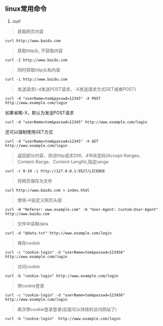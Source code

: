 ## linux常用命令

1. curl

>获取网页内容

```curl http://www.baidu.com```

>获取http头, 不获取内容

```curl -I http://www.baidu.com```

>同时获取http头和内容

```curl -i http://www.baidu.com```

>发送请求(-d发送POST请求，-X发送请求方式GET或者POST)

```curl -d "userName=tom&passwd=12345" -X POST http://www.example.com/login```

如果省略-X，默认为发送POST请求

```curl -d "userName=tom&passwd=12345" http://www.example.com/login```

还可以强制使用GET方式

```curl -d "userName=tom&passwd=12345" -X GET http://www.example.com/login```

>返回部分内容、测试http请求206、416状态码(Accept-Ranges、Content-Range、Content-Length),指定range

```curl -r 0-10 -i http://127.0.0.1:9527/LICENSE```

>将网页保存为文件

```curl http://www.baidu.com > index.html```

>使用-H自定义网页头部

```curl -H "Referer: www.example.com" -H "User-Agent: Custom-User-Agent" http://www.baidu.com```

>文件中读取data

```curl -d "@data.txt" http://www.example.com/login```

>保存cookie

``` curl -c "cookie-login" -d "userName=tom&passwd=123456" http://www.example.com/login ```

>访问cookie

``` curl -b "cookie-login" http://www.example.com/login ```

>带cookie登录

``` curl -c "cookie-login" -d "userName=tom&passwd=123456" http://www.example.com/login ```

>再次带cookie登录登录(后面可以持续的访问网站了)

``` curl -b "cookie-login"  http://www.example.com/login ```


 





